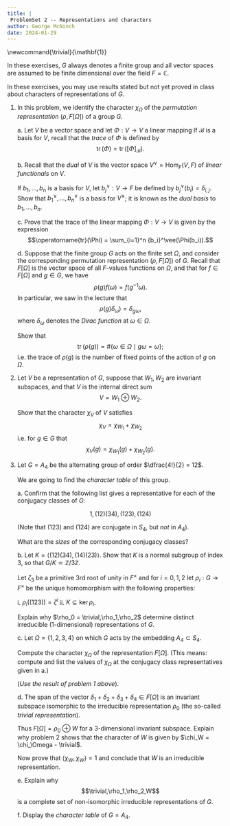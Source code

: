 ```yaml
---
title: |
 ProblemSet 2 -- Representations and characters
author: George McNinch
date: 2024-01-29
---
```


\newcommand{\trivial}{\mathbf{1}}


In these exercises, $G$ always denotes a finite group and all vector
spaces are assumed to be finite dimensional over the field $F =
\mathbb{C}$.

In these exercises, you may use results stated but not yet proved in
class about characters of representations of $G$.

1. In this problem, we identify the character $\chi_\Omega$ of the
   *permutation representation* $(\rho,F[\Omega])$ of a group $G$.
   

   a. Let $V$ be a vector space and let $\Phi:V \to V$ a linear mapping
      If $\mathcal{B}$ is a basis for $V$, recall that the *trace* of $\Phi$
	  is defined by
	  $$\operatorname{tr}(\Phi) = \operatorname{tr}([\Phi]_{\mathcal{B}}).$$
	  

   b. Recall that the *dual* of $V$ is the vector space $V^\vee =
      \operatorname{Hom}_F(V,F)$ of *linear functionals* on $V$.
	  
	  If $b_1,\dots,b_n$ is a basis for $V$, let ${b_j}^\vee:V \to F$ be
	  defined by ${b_j}^\vee(b_i) = \delta_{i,j}$. Show that
	  ${b_1}^\vee,\dots,{b_n}^\vee$ is a basis for $V^\vee$; it is known as
	  the *dual basis* to $b_1,\dots,b_n$.
	  
   c. Prove that the trace of the linear mapping $\Phi:V \to V$ is
      given by the expression $$\operatorname{tr}(\Phi) = \sum_{i=1}^n
      {b_i}^\vee(\Phi(b_i)).$$
	  
   d. Suppose that the finite group $G$ acts on the finite set
      $\Omega$, and consider the corresponding permutation
      representation $(\rho,F[\Omega])$ of $G$. Recall that
      $F[\Omega]$ is the vector space of all $F$-values functions on
      $\Omega$, and that for $f \in F[\Omega]$ and $g \in G$, we have
      $$\rho(g)f(\omega) = f(g^{-1}\omega).$$
	  In particular, we saw in the lecture that
	  $$\rho(g)\delta_\omega) = \delta_{g\omega},$$
	  where $\delta_\omega$ denotes the *Dirac function* at $\omega \in \Omega$.
	  
	  Show that $$\operatorname{tr}(\rho(g)) = \#\{\omega \in \Omega
	  \mid g\omega = \omega\};$$ i.e. the trace of $\rho(g)$ is the
	  number of fixed points of the action of $g$ on $\Omega$.
	  


2. Let $V$ be a representation of $G$, suppose that $W_1,W_2$ are invariant subspaces,
   and that $V$ is the internal direct sum
   $$V = W_1 \oplus W_2.$$
   
   Show that the character $\chi_V$ of $V$ satisfies
   $$\chi_V = \chi_{W_1} + \chi_{W_2}$$
   i.e. for $g \in G$ that
   $$\chi_V(g) = \chi_{W_1}(g) + \chi_{W_2}(g).$$

3. Let $G = A_4$ be the alternating group of order $\dfrac{4!}{2} = 12$.

   We are going to find the *character table* of this group.
   
   a. Confirm that the following list gives a representative for each
      of the conjugacy classes of $G$:
   
      $$1, (12)(34), (123), (124)$$
   
      (Note that $(123)$ and $(124)$ are conjugate in $S_4$, but *not*
      in $A_4$).
   
      What are the *sizes* of the corresponding conjugacy classes?
   
   b. Let $K = \langle (12)(34), (14)(23)\rangle$. Show that $K$ is a
      normal subgroup of index $3$, so that $G/K \simeq
      \mathbb{Z}/3\mathbb{Z}$.
   
      Let $\zeta_3$ be a primitive $3$rd root of unity in $F^\times$ and for
	  $i=0,1,2$ let
	  $\rho_i:G \to F^\times$ 
	  be the unique homomorphism with the following properties:
	  
	  i. $\rho_i\left( (123) \right) = \zeta^i$
	  ii. $K \subseteq \ker \rho_i$.
   
      Explain why $\rho_0 = \trivial,\rho_1,\rho_2$ determine distinct irreducible
      (1-dimensional) representations of $G$.
   
   c. Let $\Omega = \{1,2,3,4\}$ on which $G$ acts by the embedding
      $A_4 \subset S_4$.
	  
	  Compute the character $\chi_\Omega$ of the representation
	  $F[\Omega]$.  (This means: compute and list the values of
	  $\chi_\Omega$ at the conjugacy class representatives given in a.)

      (*Use the result of problem 1 above*).

   d. The span of the vector $\delta_1 + \delta_2 + \delta_3 +
	  \delta_4 \in F[\Omega]$ is an invariant subspace isomorphic to
	  the irreducible representation $\rho_0$ (the so-called *trivial
	  representation*).
	  
	  Thus $F[\Omega] = \rho_0 \oplus W$ for a $3$-dimensional invariant
	  subspace. Explain why problem 2 shows that the character of $W$ is given by
	  $\chi_W = \chi_\Omega - \trivial$.
	  
	  Now prove that $\langle \chi_W,  \chi_W \rangle = 1$ and conclude
	  that $W$ is an irreducible representation.
	  
   e. Explain why $$\trivial,\rho_1,\rho_2,W$$ is a complete set of
      non-isomorphic irreducible representations of $G$.
	   
   f. Display the *character table* of $G = A_4$.
	  

